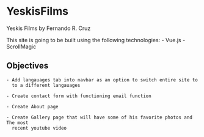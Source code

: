 # YeskisFilms
Yeskis Films by Fernando R. Cruz

This site is going to be built using the following technologies:
    - Vue.js
    - ScrollMagic

## Objectives
    - Add langauages tab into navbar as an option to switch entire site to
      to a different langauages
    
    - Create contact form with functioning email function

    - Create About page

    - Create Gallery page that will have some of his favorite photos and The most
      recent youtube video

    